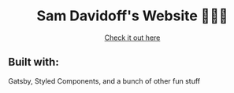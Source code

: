 <h1 align="center">Sam Davidoff's Website 🎉🎉🎉</h1>

<p align="center"><a href="http://samdavidoff.com/" target="_blank">Check it out here</a></p>

## Built with:

Gatsby, Styled Components, and a bunch of other fun stuff
